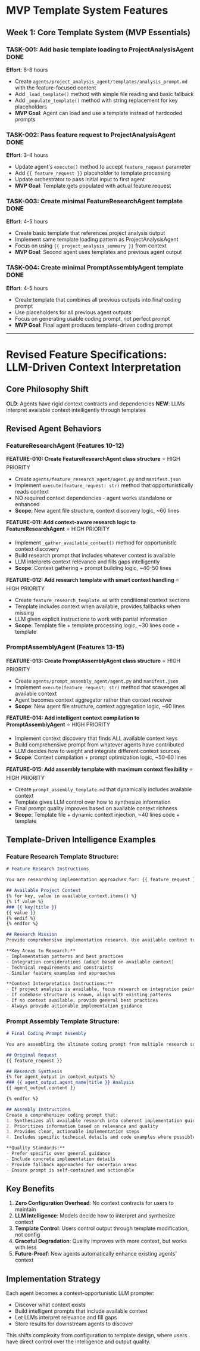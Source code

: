 # MVP Template System Features

## Week 1: Core Template System (MVP Essentials)

### TASK-001: Add basic template loading to ProjectAnalysisAgent **DONE**
**Effort**: 6-8 hours
- Create `agents/project_analysis_agent/templates/analysis_prompt.md` with the feature-focused content
- Add `_load_template()` method with simple file reading and basic fallback
- Add `_populate_template()` method with string replacement for key placeholders
- **MVP Goal**: Agent can load and use a template instead of hardcoded prompts

### TASK-002: Pass feature request to ProjectAnalysisAgent **DONE**
**Effort**: 3-4 hours
- Update agent's `execute()` method to accept `feature_request` parameter
- Add `{{ feature_request }}` placeholder to template processing
- Update orchestrator to pass initial input to first agent
- **MVP Goal**: Template gets populated with actual feature request

### TASK-003: Create minimal FeatureResearchAgent template **DONE**
**Effort**: 4-5 hours
- Create basic template that references project analysis output
- Implement same template loading pattern as ProjectAnalysisAgent
- Focus on using `{{ project_analysis_summary }}` from context
- **MVP Goal**: Second agent uses templates and previous agent output

### TASK-004: Create minimal PromptAssemblyAgent template **DONE**
**Effort**: 4-5 hours
- Create template that combines all previous outputs into final coding prompt
- Use placeholders for all previous agent outputs
- Focus on generating usable coding prompt, not perfect prompt
- **MVP Goal**: Final agent produces template-driven coding prompt

-------------------------------------------------------------------------------------
# Revised Feature Specifications: LLM-Driven Context Interpretation

## Core Philosophy Shift

**OLD**: Agents have rigid context contracts and dependencies
**NEW**: LLMs interpret available context intelligently through templates

## Revised Agent Behaviors

### FeatureResearchAgent (Features 10-12)

**FEATURE-010: Create FeatureResearchAgent class structure** ⭐ HIGH PRIORITY  
- Create `agents/feature_research_agent/agent.py` and `manifest.json`
- Implement `execute(feature_request: str)` method that opportunistically reads context
- NO required context dependencies - agent works standalone or enhanced
- **Scope**: New agent file structure, context discovery logic, ~60 lines

**FEATURE-011: Add context-aware research logic to FeatureResearchAgent** ⭐ HIGH PRIORITY
- Implement `_gather_available_context()` method for opportunistic context discovery
- Build research prompt that includes whatever context is available
- LLM interprets context relevance and fills gaps intelligently
- **Scope**: Context gathering + prompt building logic, ~40-50 lines

**FEATURE-012: Add research template with smart context handling** ⭐ HIGH PRIORITY
- Create `feature_research_template.md` with conditional context sections
- Template includes context when available, provides fallbacks when missing
- LLM given explicit instructions to work with partial information
- **Scope**: Template file + template processing logic, ~30 lines code + template

### PromptAssemblyAgent (Features 13-15)

**FEATURE-013: Create PromptAssemblyAgent class structure** ⭐ HIGH PRIORITY
- Create `agents/prompt_assembly_agent/agent.py` and `manifest.json` 
- Implement `execute(feature_request: str)` method that scavenges all available context
- Agent becomes context aggregator rather than context receiver
- **Scope**: New agent file structure, context aggregation logic, ~60 lines

**FEATURE-014: Add intelligent context compilation to PromptAssemblyAgent** ⭐ HIGH PRIORITY
- Implement context discovery that finds ALL available context keys
- Build comprehensive prompt from whatever agents have contributed
- LLM decides how to weight and integrate different context sources
- **Scope**: Context compilation + prompt optimization logic, ~50-60 lines

**FEATURE-015: Add assembly template with maximum context flexibility** ⭐ HIGH PRIORITY
- Create `prompt_assembly_template.md` that dynamically includes available context
- Template gives LLM control over how to synthesize information
- Final prompt quality improves based on available context richness
- **Scope**: Template file + dynamic context injection, ~40 lines code + template

## Template-Driven Intelligence Examples

### Feature Research Template Structure:
```markdown
# Feature Research Instructions

You are researching implementation approaches for: {{ feature_request }}

## Available Project Context
{% for key, value in available_context.items() %}
{% if value %}
### {{ key|title }}
{{ value }}
{% endif %}
{% endfor %}

## Research Mission
Provide comprehensive implementation research. Use available context to tailor your research, but provide valuable insights even if context is limited.

**Key Areas to Research:**
- Implementation patterns and best practices
- Integration considerations (adapt based on available context)
- Technical requirements and constraints
- Similar feature examples and approaches

**Context Interpretation Instructions:**
- If project analysis is available, focus research on integration points
- If codebase structure is known, align with existing patterns
- If no context available, provide general best practices
- Always provide actionable implementation guidance
```

### Prompt Assembly Template Structure:
```markdown
# Final Coding Prompt Assembly

You are assembling the ultimate coding prompt from multiple research sources.

## Original Request
{{ feature_request }}

## Research Synthesis
{% for agent_output in context_outputs %}
### {{ agent_output.agent_name|title }} Analysis
{{ agent_output.content }}

{% endfor %}

## Assembly Instructions
Create a comprehensive coding prompt that:
1. Synthesizes all available research into coherent implementation guidance
2. Prioritizes information based on relevance and quality
3. Provides clear, actionable implementation steps
4. Includes specific technical details and code examples where possible

**Quality Standards:**
- Prefer specific over general guidance
- Include concrete implementation details
- Provide fallback approaches for uncertain areas
- Ensure prompt is self-contained and actionable
```

## Key Benefits

1. **Zero Configuration Overhead**: No context contracts for users to maintain
2. **LLM Intelligence**: Models decide how to interpret and synthesize context
3. **Template Control**: Users control output through template modification, not config
4. **Graceful Degradation**: Quality improves with more context, but works with less
5. **Future-Proof**: New agents automatically enhance existing agents' context

## Implementation Strategy

Each agent becomes a context-opportunistic LLM prompter:
- Discover what context exists
- Build intelligent prompts that include available context
- Let LLMs interpret relevance and fill gaps
- Store results for downstream agents to discover

This shifts complexity from configuration to template design, where users have direct control over the intelligence and output quality.